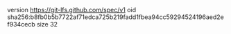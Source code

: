 version https://git-lfs.github.com/spec/v1
oid sha256:b8fb0b5b7722af71edca725b219fadd1fbea94cc59294524196aed2ef934cecb
size 32

